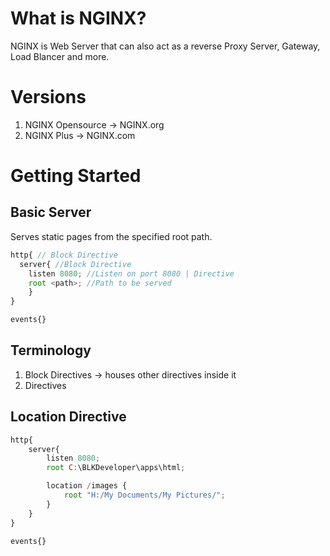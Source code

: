 # What is NGINX?
NGINX is Web Server that can also act as a reverse Proxy Server, Gateway, Load Blancer and more.

# Versions
1. NGINX Opensource -> NGINX.org
2. NGINX Plus -> NGINX.com

# Getting Started

## Basic Server
Serves static pages from the specified root path.

```javascript
http{ // Block Directive
  server{ //Block Directive
    listen 8080; //Listen on port 8080 | Directive
    root <path>; //Path to be served
    }
}

events{}
```

## Terminology
1. Block Directives -> houses other directives inside it
2. Directives

## Location Directive

```javascript
http{
    server{
        listen 8080;
        root C:\BLKDeveloper\apps\html;

        location /images {
            root "H:/My Documents/My Pictures/";
        }
    }
}

events{}
```
